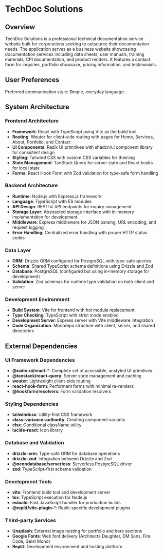 # TechDoc Solutions

## Overview

TechDoc Solutions is a professional technical documentation service website built for corporations seeking to outsource their documentation needs. The application serves as a business website showcasing documentation services including data sheets, user manuals, training materials, CPI documentation, and product renders. It features a contact form for inquiries, portfolio showcase, pricing information, and testimonials.

## User Preferences

Preferred communication style: Simple, everyday language.

## System Architecture

### Frontend Architecture
- **Framework**: React with TypeScript using Vite as the build tool
- **Routing**: Wouter for client-side routing with pages for Home, Services, About, Portfolio, and Contact
- **UI Components**: Radix UI primitives with shadcn/ui component library for consistent design
- **Styling**: Tailwind CSS with custom CSS variables for theming
- **State Management**: TanStack Query for server state and React hooks for local state
- **Forms**: React Hook Form with Zod validation for type-safe form handling

### Backend Architecture
- **Runtime**: Node.js with Express.js framework
- **Language**: TypeScript with ES modules
- **API Design**: RESTful API endpoints for inquiry management
- **Storage Layer**: Abstracted storage interface with in-memory implementation for development
- **Middleware**: Express middleware for JSON parsing, URL encoding, and request logging
- **Error Handling**: Centralized error handling with proper HTTP status codes

### Data Layer
- **ORM**: Drizzle ORM configured for PostgreSQL with type-safe queries
- **Schema**: Shared TypeScript schema definitions using Drizzle and Zod
- **Database**: PostgreSQL (configured but using in-memory storage for development)
- **Validation**: Zod schemas for runtime type validation on both client and server

### Development Environment
- **Build System**: Vite for frontend with hot module replacement
- **Type Checking**: TypeScript with strict mode enabled
- **Development Server**: Express server with Vite middleware integration
- **Code Organization**: Monorepo structure with client, server, and shared directories

## External Dependencies

### UI Framework Dependencies
- **@radix-ui/react-***: Complete set of accessible, unstyled UI primitives
- **@tanstack/react-query**: Server state management and caching
- **wouter**: Lightweight client-side routing
- **react-hook-form**: Performant forms with minimal re-renders
- **@hookform/resolvers**: Form validation resolvers

### Styling Dependencies
- **tailwindcss**: Utility-first CSS framework
- **class-variance-authority**: Creating component variants
- **clsx**: Conditional className utility
- **lucide-react**: Icon library

### Database and Validation
- **drizzle-orm**: Type-safe ORM for database operations
- **drizzle-zod**: Integration between Drizzle and Zod
- **@neondatabase/serverless**: Serverless PostgreSQL driver
- **zod**: TypeScript-first schema validation

### Development Tools
- **vite**: Frontend build tool and development server
- **tsx**: TypeScript execution for Node.js
- **esbuild**: Fast JavaScript bundler for production builds
- **@replit/vite-plugin-***: Replit-specific development plugins

### Third-party Services
- **Unsplash**: External image hosting for portfolio and hero sections
- **Google Fonts**: Web font delivery (Architects Daughter, DM Sans, Fira Code, Geist Mono)
- **Replit**: Development environment and hosting platform